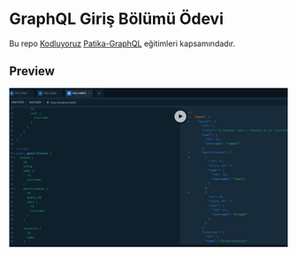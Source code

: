 # GraphQL Giriş Bölümü Ödevi

Bu repo [Kodluyoruz](https://www.kodluyoruz.org) [Patika-GraphQL](https://app.patika.dev/courses/graphql) eğitimleri kapsamındadır.

## Preview

![echo-emrealper](./media/screen.png)
